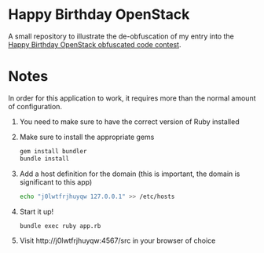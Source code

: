 Happy Birthday OpenStack
========================

A small repository to illustrate the de-obfuscation of my entry into the [Happy Birthday OpenStack obfuscated code contest](http://blog.appfog.com/openstack-is-turning-two-and-were-celebrating-by-giving-stuff-away/).

Notes
=================

In order for this application to work, it requires more than the normal amount of configuration.

1.  You need to make sure to have the correct version of Ruby installed
2.  Make sure to install the appropriate gems

    ```bash
    gem install bundler
    bundle install
    ```

3.  Add a host definition for the domain (this is important, the domain is significant to this app)

    ```bash
    echo "j0lwtfrjhuyqw 127.0.0.1" >> /etc/hosts
    ```

4.  Start it up!

    ```bash
    bundle exec ruby app.rb
    ```

5.  Visit http://j0lwtfrjhuyqw:4567/src in your browser of choice
